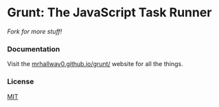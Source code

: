 # Grunt: The JavaScript Task Runner
*Fork for more stuff!*


### Documentation

Visit the [mrhallway0.github.io/grunt/](https://mrhallway0.github.io/grunt/) website for all the things.

### License

[MIT](LICENSE)
